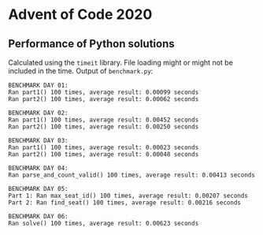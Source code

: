 # Advent of Code 2020
## Performance of Python solutions
Calculated using the `timeit` library. File loading might or might not be included in the time. Output of `benchmark.py`:

```
BENCHMARK DAY 01:
Ran part1() 100 times, average result: 0.00099 seconds
Ran part2() 100 times, average result: 0.00062 seconds

BENCHMARK DAY 02:
Ran part1() 100 times, average result: 0.00452 seconds
Ran part2() 100 times, average result: 0.00250 seconds

BENCHMARK DAY 03:
Ran part1() 100 times, average result: 0.00023 seconds
Ran part2() 100 times, average result: 0.00048 seconds

BENCHMARK DAY 04:
Ran parse_and_count_valid() 100 times, average result: 0.00413 seconds

BENCHMARK DAY 05:
Part 1: Ran max_seat_id() 100 times, average result: 0.00207 seconds
Part 2: Ran find_seat() 100 times, average result: 0.00216 seconds

BENCHMARK DAY 06:
Ran solve() 100 times, average result: 0.00623 seconds
```